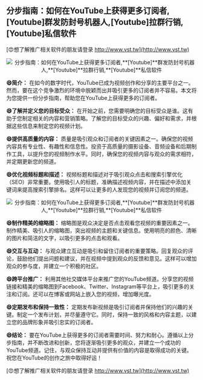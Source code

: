 ## **分步指南：如何在YouTube上获得更多订阅者,**[Youtube]**群发防封号机器人,**[Youtube]**拉群行销,**[Youtube]**私信软件**

[😍想了解推广相关软件的朋友请登录 http://www.vst.tw](http://www.vst.tw)

 <center><img src="https://vst.tw/MP4/tuiguang/png/5.png" alt="分步指南：如何在YouTube上获得更多订阅者,**[Youtube]**群发防封号机器人,**[Youtube]**拉群行销,**[Youtube]**私信软件"></center>

**😄简介：**
在如今的数字时代，YouTube已成为视频创作和分享的主要平台之一。然而，要在这个竞争激烈的环境中脱颖而出并吸引更多的订阅者并不容易。本文将为您提供一份分步指南，帮助您在YouTube上获得更多的订阅者。

**😄了解并定义您的目标受众：**
在开始之前，您需要明确您的目标受众是谁。这有助于您制定相关的内容和营销策略。了解您的目标受众的兴趣、偏好和需求，并根据这些信息来制定您的视频计划。

**😄提供高质量的内容：**
质量是吸引观众和订阅者的关键因素之一。确保您的视频内容具有专业性、有趣性和信息性。投资于高质量的摄影设备、音频设备和后期制作工具，以提升您的视频制作水平。同时，确保您的视频内容与观众的需求相符，并定期更新您的频道。

**😄优化视频标题和描述：**
视频标题和描述对于吸引观众点击和搜索引擎优化（SEO）非常重要。使用吸引人的标题，准确描述视频内容，并在描述中添加关键词来提高搜索引擎排名。这样可以让更多的人发现您的视频并订阅您的频道。

 <center><img src="https://vst.tw/MP4/tuiguang/png/3.png" alt="分步指南：如何在YouTube上获得更多订阅者,**[Youtube]**群发防封号机器人,**[Youtube]**拉群行销,**[Youtube]**私信软件"></center>

**😄制作精美的缩略图：**
缩略图是观众决定是否点击观看您视频的重要因素之一。制作精美、吸引人的缩略图，突出视频的主题和关键信息。使用明亮的颜色、清晰的图片和简洁的文字，以吸引更多的点击和观看。

**😄交互与互动：**
与观众建立互动是吸引和留住订阅者的重要策略。回复观众的评论，鼓励他们提出问题和建议，并在视频中提到观众的反馈和意见。这样可以增加观众的参与度，并建立一个积极的社区。

**😄跨平台推广：**
利用其他社交媒体平台来推广您的YouTube频道。分享您的视频链接和精美的缩略图到Facebook、Twitter、Instagram等平台上，吸引更多的关注和订阅。还可以在博客或网站上嵌入您的视频，增加曝光度。

**😄定期发布和保持一致性：**
定期发布新视频是吸引订阅者并保持他们的兴趣的关键。制定一个发布计划，并尽量遵守它。同时，保持一致的风格和内容主题，以建立您的品牌形象并吸引忠实的订阅者。

**😄结论：**
要在YouTube上获得更多的订阅者需要时间、努力和耐心。遵循以上分步指南，并不断改进和创新，您将逐渐吸引更多的观众，并建立一个成功的YouTube频道。记住，与观众保持互动并提供有价值的内容是取得成功的关键。祝您在YouTube的创作之旅中取得好运！

[😍想了解推广相关软件的朋友请登录 http://www.vst.tw](http://www.vst.tw)



